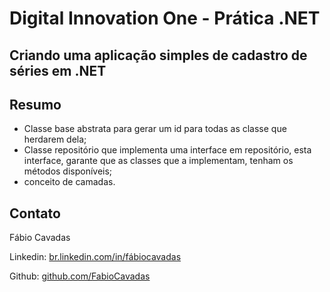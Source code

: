 # Digital Innovation One - Prática .NET

## Criando uma aplicação simples de cadastro de séries em .NET 
## Resumo
<ul>
  <li>Classe base abstrata para gerar um id para todas as classe que herdarem dela;</li>
  <li>Classe repositório que implementa uma interface em repositório, esta interface, garante que as classes que a implementam, tenham os métodos disponíveis;</li>
  <li>conceito de camadas.</li>
</ul>

## Contato

Fábio Cavadas

Linkedin:  [br.linkedin.com/in/fábiocavadas](https://www.linkedin.com/in/fábiocavadas)

Github:  [github.com/FabioCavadas](https://github.com/FabioCavadas)



